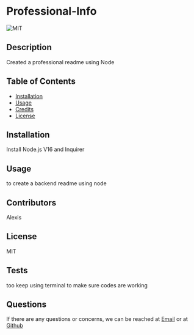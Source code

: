 
  
# Professional-Info
![MIT](https://img.shields.io/badge/License-MIT-blue)

## Description
Created a professional readme using Node

## Table of Contents

- [Installation](#installation)
- [Usage](#usage)
- [Credits](#credits)
- [License](#license)

## Installation
Install Node.js V16 and Inquirer

## Usage
to create a backend readme using node

## Contributors
Alexis

## License
MIT

## Tests
too keep using terminal to make sure codes are working
 
## Questions
If there are any questions or concerns, we can be reached at [Email](mailto:lexx.sunshineteam@gmail.com) or at [Github](https://github.com/Lexxvasquez)
